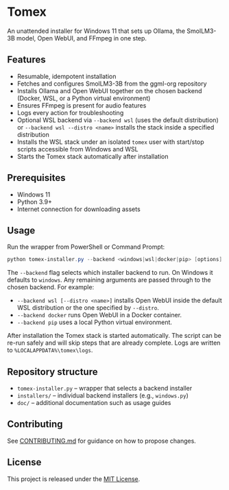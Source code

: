 # Tomex

An unattended installer for Windows 11 that sets up Ollama, the SmolLM3-3B model, Open WebUI, and FFmpeg in one step.

## Features
- Resumable, idempotent installation
- Fetches and configures SmolLM3-3B from the ggml-org repository
- Installs Ollama and Open WebUI together on the chosen backend (Docker, WSL, or a Python virtual environment)
- Ensures FFmpeg is present for audio features
- Logs every action for troubleshooting
- Optional WSL backend via `--backend wsl` (uses the default distribution) or `--backend wsl --distro <name>` installs the stack inside a specified distribution
- Installs the WSL stack under an isolated `tomex` user with start/stop scripts accessible from Windows and WSL
- Starts the Tomex stack automatically after installation

## Prerequisites
- Windows 11
- Python 3.9+
- Internet connection for downloading assets

## Usage
Run the wrapper from PowerShell or Command Prompt:

```powershell
python tomex-installer.py --backend <windows|wsl|docker|pip> [options]
```

The `--backend` flag selects which installer backend to run. On Windows it defaults to `windows`. Any remaining arguments are passed through to the
chosen backend. For example:

- `--backend wsl [--distro <name>]` installs Open WebUI inside the default WSL distribution or the one specified by `--distro`.
- `--backend docker` runs Open WebUI in a Docker container.
- `--backend pip` uses a local Python virtual environment.

After installation the Tomex stack is started automatically. The script can be re-run safely and will skip steps that are already complete. Logs are written to `%LOCALAPPDATA%\tomex\logs`.

## Repository structure
- `tomex-installer.py` – wrapper that selects a backend installer
- `installers/` – individual backend installers (e.g., `windows.py`)
- `doc/` – additional documentation such as usage guides

## Contributing
See [CONTRIBUTING.md](CONTRIBUTING.md) for guidance on how to propose changes.

## License
This project is released under the [MIT License](LICENSE).
